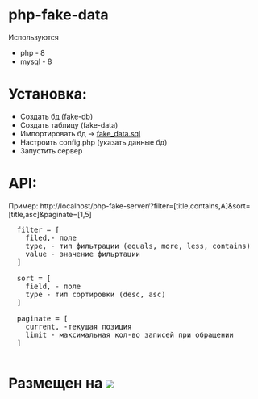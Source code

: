 # php-fake-data

Используются 
  - php - 8
  - mysql - 8

# Установка:
  - Создать бд (fake-db)
  - Создать таблицу (fake-data)
  - Импортировать бд -> [fake_data.sql](https://github.com/XrestRus/php-fake-server/tree/master/DataBaseSql)
  - Настроить config.php (указать данные бд)
  - Запустить сервер

# API: 
  Пример: http://localhost/php-fake-server/?filter=[title,contains,A]&sort=[title,asc]&paginate=[1,5]
  <pre>
  filter = [
    filed,- поле
    type, - тип фильтрации (equals, more, less, contains)
    value - значение фильртации
  ]
  
  sort = [
    field, - поле
    type - тип сортировки (desc, asc)
  ]
  
  paginate = [
    current, -текущая позиция
    limit - максимальная кол-во записей при обращении
  ]
  </pre>

# Размещен на [![](https://www3.assets.heroku.com/assets/logo-purple-08fb38cebb99e3aac5202df018eb337c5be74d5214768c90a8198c97420e4201.svg)](https://www.heroku.com/home)
